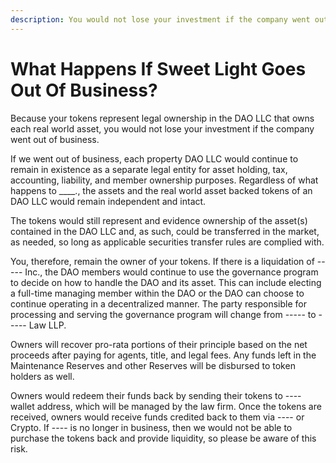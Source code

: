 ```yaml
---
description: You would not lose your investment if the company went out of business
---
```


# What Happens If Sweet Light Goes Out Of Business?

Because your tokens represent legal ownership in the DAO LLC that owns each real world asset, you would not lose your investment if the company went out of business.

If we went out of business, each property DAO LLC would continue to remain in existence as a separate legal entity for asset holding, tax, accounting, liability, and member ownership purposes. Regardless of what happens to \_\_\_\_., the assets and the real world asset backed tokens of an DAO LLC would remain independent and intact.

The  tokens would still represent and evidence ownership of the asset(s) contained in the DAO LLC and, as such, could be transferred in the market, as needed, so long as applicable securities transfer rules are complied with.

You, therefore, remain the owner of your tokens. If there is a liquidation of ----- Inc., the DAO members would continue to use the governance program to decide on how to handle the DAO and its asset. This can include electing a full-time managing member within the DAO or the DAO can choose to continue operating in a decentralized manner. The party responsible for processing and serving the governance program will change from -----  to ----- Law LLP.

Owners will recover pro-rata portions of their principle based on the net proceeds after paying for agents, title, and legal fees. Any funds left in the Maintenance Reserves and other Reserves will be disbursed to token holders as well.

Owners would redeem their funds back by sending their tokens to ---- wallet address, which will be managed by the law firm. Once the tokens are received, owners would receive funds credited back to them via ---- or Crypto. If ----  is no longer in business, then we would not be able to purchase the tokens back and provide liquidity, so please be aware of this risk.
